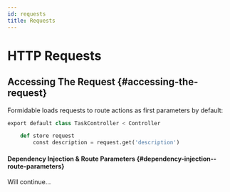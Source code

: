 ```yaml
---
id: requests
title: Requests
---
```


# HTTP Requests

## Accessing The Request {#accessing-the-request}

Formidable loads requests to route actions as first parameters by default:

```py
export default class TaskController < Controller

	def store request
		const description = request.get('description')
```

#### Dependency Injection & Route Parameters {#dependency-injection--route-parameters}

Will continue...
